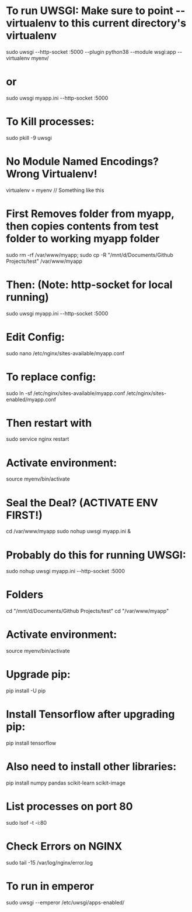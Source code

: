# To run UWSGI: Make sure to point --virtualenv to this current directory's virtualenv
sudo uwsgi --http-socket :5000 --plugin python38 --module wsgi:app  --virtualenv myenv/ 
# or
sudo uwsgi myapp.ini --http-socket :5000

# To Kill processes:
sudo pkill -9 uwsgi

# No Module Named Encodings? Wrong Virtualenv!
virtualenv = myenv // Something like this

# First Removes folder from myapp, then copies contents from test folder to working myapp folder
sudo rm -rf /var/www/myapp; sudo cp -R "/mnt/d/Documents/Github Projects/test" /var/www/myapp 

# Then: (Note: http-socket for local running)
sudo uwsgi myapp.ini --http-socket :5000

# Edit Config:
sudo nano /etc/nginx/sites-available/myapp.conf
# To replace config:
sudo ln -sf /etc/nginx/sites-available/myapp.conf /etc/nginx/sites-enabled/myapp.conf
# Then restart with
sudo service nginx restart

# Activate environment:
source myenv/bin/activate

# Seal the Deal? (ACTIVATE ENV FIRST!)
cd /var/www/myapp
sudo nohup uwsgi myapp.ini &

# Probably do this for running UWSGI:
sudo nohup uwsgi myapp.ini  --http-socket :5000

# Folders
cd "/mnt/d/Documents/Github Projects/test"
cd "/var/www/myapp"

# Activate environment:
source myenv/bin/activate

# Upgrade pip:
pip install -U pip
# Install Tensorflow after upgrading pip:
pip install tensorflow
# Also need to install other libraries:
pip install numpy pandas scikit-learn scikit-image

# List processes on port 80
sudo lsof -t -i:80

# Check Errors on NGINX
sudo tail -15 /var/log/nginx/error.log

# To run in emperor
sudo uwsgi --emperor /etc/uwsgi/apps-enabled/